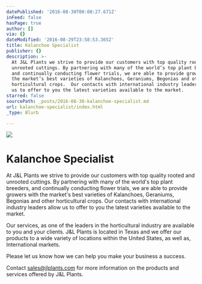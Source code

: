 ```yaml
---
datePublished: '2016-08-30T00:00:27.671Z'
inFeed: false
hasPage: true
author: []
via: {}
dateModified: '2016-08-29T23:58:53.365Z'
title: Kalanchoe Specialist
publisher: {}
description: >-
  At J&L Plants we strive to provide our customers with top quality rooted and
  unrooted cuttings. By partnering with many of the world’s top plant breeders,
  and continually conducting flower trials, we are able to provide growers with
  the market’s best varieties of Kalanchoes, Geraniums, Begonias and other
  horticultural crops.  Our contacts with international industry leaders allow
  us to offer to you the latest varieties available to the market. 
starred: false
sourcePath: _posts/2016-08-30-kalanchoe-specialist.md
url: kalanchoe-specialist/index.html
_type: Blurb

---
```

![](https://the-grid-user-content.s3-us-west-2.amazonaws.com/d16c8c92-fd84-43ee-9ad8-43fe91191fab.jpg)

# Kalanchoe Specialist

At J&L Plants we strive to provide our customers with top quality rooted and unrooted cuttings. By partnering with many of the world's top plant breeders, and continually conducting flower trials, we are able to provide growers with the market's best varieties of Kalanchoes, Geraniums, Begonias and other horticultural crops. Our contacts with international industry leaders allow us to offer to you the latest varieties available to the market.

Our services, as one of the leaders in the horticultural industry are available to you and your clients. J&L Plants is located in Texas and we offer our products to a wide variety of locations within the United States, as well as, International markets.

Please let us know how we can help you make your business a success.

Contact sales@jlplants.com for more information on the products and services offered by J&L Plants.